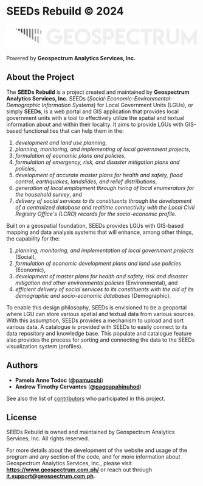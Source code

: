  # SEEDs Rebuild © 2024

![Geospectrum Logo](./client/src/assets/brand.png)

Powered by **Geospectrum Analytics Services, Inc.**

## About the Project

The **SEEDs Rebuild** is a project created and maintained by **Geospectrum Analytics Services, Inc.** SEEDs (*Social-Economic-Environmental-Demographic Information Systems*) for Local Government Units (LGUs), or simply **SEEDs**, is a web portal and GIS application that provides local government units with a tool to effectively utilize the spatial and textual information about and within their
locality. It aims to provide LGUs with GIS-based functionalities that can help them in the:

1. *development and land use planning*,
2. *planning, monitoring, and implementing of local government projects*,
3. *formulation of economic plans and policies*,
4. *formulation of emergency, risk, and disaster mitigation plans and policies*,
5. *development of accurate master plans for health and safety, flood control, earthquakes, landslides, and relief distributions*,
6. *generation of local employment through hiring of local enumerators for the household survey*, and
7. *delivery of social services to its constituents through the development of a centralized database and realtime connectivity with the Local Civil Registry Office's (LCRO) records for the socio-economic profile*.

Built on a geospatial foundation, SEEDs provides LGUs with GIS-based mapping and data analysis systems that will enhance, among other things, the capability for the:

1. *planning, monitoring, and implementation of local government projects* (Social),
2. *formulation of economic development plans and land use policies* (Economic),
3. *development of master plans for health and safety, risk and disaster mitigation and other environmental policies* (Environmental), and
4. *efficient delivery of social services to its constituents with the aid of its demographic and socio-economic databases* (Demographic).

To enable this design philosophy, SEEDs is envisioned to be a geoportal where LGU can store various spatial and textual data from various sources. With this assumption, SEEDs provides a mechanism to upload and sort various data. A catalogue is provided with SEEDs to easily connect to its data repository and knowledge base. This populate and catalogue feature also provides the process for sorting and connecting the data to the SEEDs visualization system (profiles).

## Authors

* **Pamela Anne Todoc** (**@[pamucchi](https://github.com/pamucchi)**)
* **Andrew Timothy Cervantes** (**@[pagpapahinuhod](https://github.com/pagpapahinuhod)**)

See also the list of [contributors](https://github.com/geospectrum-ph/seeds-rebuild/contributors) who participated in this project.

## License

SEEDs Rebuild is owned and maintained by Geospectrum Analytics Services, Inc. All rights reserved.

For more details about the development of the website and usage of the program and any section of the code, and for more information about Geospectrum Analytics Services, Inc., please visit **https://www.geospectrum.com.ph/** or reach out through **it.support@geospectrum.com.ph**.